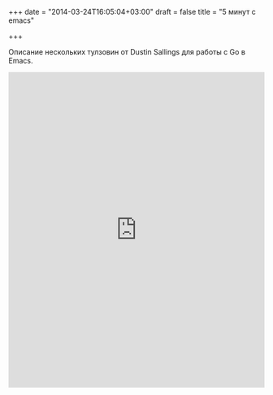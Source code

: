 +++
date = "2014-03-24T16:05:04+03:00"
draft = false
title = "5 минут с emacs"

+++

<p>Описание нескольких тулзовин от&nbsp;Dustin Sallings для работы с Go в Emacs.</p>
 <iframe width="100%" height="620" src="https://www.youtube.com/embed/5wipWZKvNSo" frameborder="0" allowfullscreen></iframe>